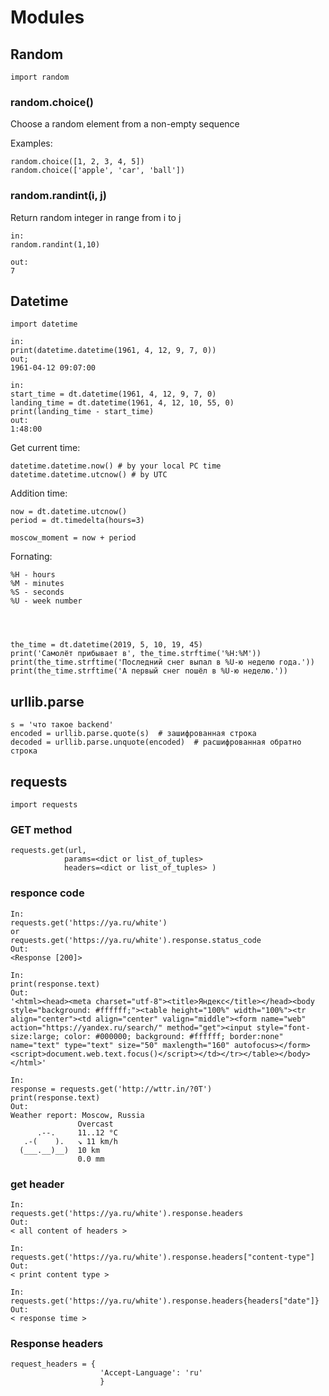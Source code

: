 # Modules

## Random

    import random

### random.choice()
Choose a random element from a non-empty sequence

Examples:

    random.choice([1, 2, 3, 4, 5])
    random.choice(['apple', 'car', 'ball'])

### random.randint(i, j)
Return random integer in range from i to j

    in:
    random.randint(1,10)

    out:
    7

## Datetime

    import datetime

    in:
    print(datetime.datetime(1961, 4, 12, 9, 7, 0))
    out;
    1961-04-12 09:07:00

    in:
    start_time = dt.datetime(1961, 4, 12, 9, 7, 0)
    landing_time = dt.datetime(1961, 4, 12, 10, 55, 0)
    print(landing_time - start_time)
    out:
    1:48:00

Get current time:

    datetime.datetime.now() # by your local PC time
    datetime.datetime.utcnow() # by UTC

Addition time:

    now = dt.datetime.utcnow()
    period = dt.timedelta(hours=3)
    
    moscow_moment = now + period

Fornating:

    %H - hours
    %M - minutes
    %S - seconds
    %U - week number




    the_time = dt.datetime(2019, 5, 10, 19, 45)
    print('Самолёт прибывает в', the_time.strftime('%H:%M'))
    print(the_time.strftime('Последний снег выпал в %U-ю неделю года.'))
    print(the_time.strftime('А первый снег пошёл в %U-ю неделю.'))

## urllib.parse
    
    s = 'что такое backend'
    encoded = urllib.parse.quote(s)  # зашифрованная строка
    decoded = urllib.parse.unquote(encoded)  # расшифрованная обратно строка

## requests
    import requests


### GET method

    requests.get(url,
                params=<dict or list_of_tuples>
                headers=<dict or list_of_tuples> )

### responce code

    In:
    requests.get('https://ya.ru/white')
    or
    requests.get('https://ya.ru/white').response.status_code
    Out:
    <Response [200]>

    In:
    print(response.text)
    Out:
    '<html><head><meta charset="utf-8"><title>Яндекс</title></head><body style="background: #ffffff;"><table height="100%" width="100%"><tr align="center"><td align="center" valign="middle"><form name="web" action="https://yandex.ru/search/" method="get"><input style="font-size:large; color: #000000; background: #ffffff; border:none" name="text" type="text" size="50" maxlength="160" autofocus></form><script>document.web.text.focus()</script></td></tr></table></body></html>'

    In:
    response = requests.get('http://wttr.in/?0T')
    print(response.text)
    Out:
    Weather report: Moscow, Russia
                   Overcast
          .--.     11..12 °C
       .-(    ).   ↘ 11 km/h
      (___.__)__)  10 km
                   0.0 mm


### get header

    In:
    requests.get('https://ya.ru/white').response.headers
    Out:
    < all content of headers >

    In:
    requests.get('https://ya.ru/white').response.headers["content-type"]
    Out:
    < print content type >

    In:
    requests.get('https://ya.ru/white').response.headers{headers["date"]} 
    Out:
    < response time >


### Response headers

    request_headers = {
                        'Accept-Language': 'ru'
                        }
